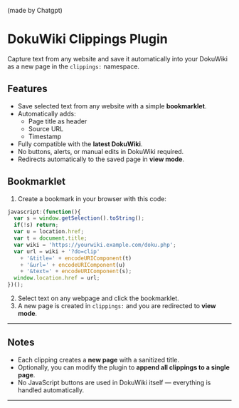 (made by Chatgpt)

# DokuWiki Clippings Plugin

Capture text from any website and save it automatically into your DokuWiki as a new page in the `clippings:` namespace.

## Features

- Save selected text from any website with a simple **bookmarklet**.  
- Automatically adds:  
  - Page title as header  
  - Source URL  
  - Timestamp  
- Fully compatible with the **latest DokuWiki**.  
- No buttons, alerts, or manual edits in DokuWiki required.  
- Redirects automatically to the saved page in **view mode**.  

## Bookmarklet

1. Create a bookmark in your browser with this code:

```javascript
javascript:(function(){
  var s = window.getSelection().toString();
  if(!s) return;
  var u = location.href;
  var t = document.title;
  var wiki = 'https://yourwiki.example.com/doku.php';
  var url = wiki + '?do=clip'
    + '&title=' + encodeURIComponent(t)
    + '&url=' + encodeURIComponent(u)
    + '&text=' + encodeURIComponent(s);
  window.location.href = url;
})();
```

2. Select text on any webpage and click the bookmarklet.
3. A new page is created in `clippings:` and you are redirected to **view mode**.

---

## Notes

* Each clipping creates a **new page** with a sanitized title.
* Optionally, you can modify the plugin to **append all clippings to a single page**.
* No JavaScript buttons are used in DokuWiki itself — everything is handled automatically.

---
